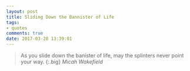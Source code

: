 ```yaml
---
layout: post
title: Sliding Down the Bannister of Life
tags:
- quotes
comments: true
date: 2017-03-28 13:39:01
---
```


>As you slide down the banister of life, may the splinters never point your way.
{:.big}
<cite>Micah Wakefield</cite>
